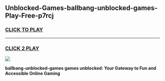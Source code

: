 
## Unblocked-Games-ballbang-unblocked-games-Play-Free-p7rcj
<h3>
<a href="https://premium76.site?title=ballbang-unblocked-games&ref=23A">CLICK TO PLAY</a></h3>
<hr>

<h3>
<a href="https://premium76.site?title=ballbang-unblocked-games&ref=23A">CLICK 2 PLAY</a>
  
</h3>

<a href="https://premium76.site?title=ballbang-unblocked-games&ref=23A"><img src="https://clearcache.store/games.png"></a>


**ballbang-unblocked-games games unblocked: Your Gateway to Fun and Accessible Online Gaming**
